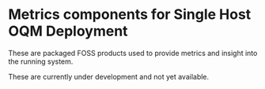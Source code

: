 # Metrics components for Single Host OQM Deployment

These are packaged FOSS products used to provide metrics and insight into the running system.

These are currently under development and not yet available.
